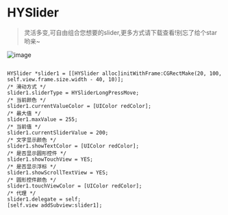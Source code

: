 # HYSlider

> 灵活多变,可自由组合您想要的slider,更多方式请下载查看!别忘了给个star哟亲~

![image](https://github.com/heyangFly/HYSlider-master/blob/master/HY_Slider.gif)

``` objc

HYSlider *slider1 = [[HYSlider alloc]initWithFrame:CGRectMake(20, 100, self.view.frame.size.width - 40, 10)];
/* 滑动方式 */
slider1.sliderType = HYSliderLongPressMove;
/* 当前颜色 */
slider1.currentValueColor = [UIColor redColor];
/* 最大值 */
slider1.maxValue = 255;
/* 当前值 */
slider1.currentSliderValue = 200;
/* 文字显示颜色 */
slider1.showTextColor = [UIColor redColor];
/* 是否显示圆形控件 */
slider1.showTouchView = YES;
/* 是否显示浮标 */
slider1.showScrollTextView = YES;
/* 圆形控件颜色 */
slider1.touchViewColor = [UIColor redColor];
/* 代理 */
slider1.delegate = self;
[self.view addSubview:slider1];


```


